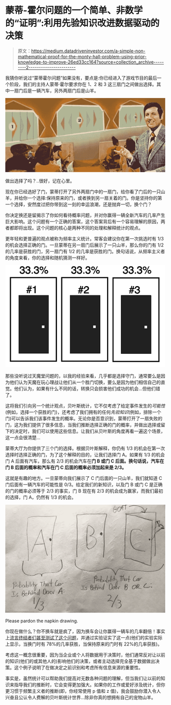 # 蒙蒂-霍尔问题的一个简单、非数学的“证明”:利用先验知识改进数据驱动的决策

> 原文：<https://medium.datadriveninvestor.com/a-simple-non-mathematical-proof-for-the-monty-hall-problem-using-prior-knowledge-to-improve-26ed33cc164?source=collection_archive---------2----------------------->

我猜你听说过“蒙蒂霍尔问题”如果没有，要点是:你已经进入了游戏节目的最后一个阶段，我们的主持人蒙蒂·霍尔要求你在 1、2 和 3 这三扇门之间做出选择。其中一扇门后是一辆汽车，另外两扇门后是山羊。

![](img/2d73220a2d1824219be6188d4f4a1841.png)

做出选择了吗？..很好，记在心里。

现在你已经选好了门，蒙蒂打开了另外两扇门中的一扇门，给你看了门后的一只山羊，并给你一个选择:保持原来的门，或者换到另一扇关着的门。你是坚持你的第一个选择，安然度过把你带到这一刻的幸运浪潮，还是抛弃一切，换个门？

你决定换还是留揭示了你如何看待概率问题，并对你赢得一辆全新汽车的几率产生巨大影响。这个问题有一个正确的答案，这个答案背后有一个容易理解的原因，两者都即将出现。这个问题的核心是两种不同的处理和解释统计的观点。

更年轻和更普遍的观点被称为频率主义统计。常客会建议你在第一次挑选时有 1/3 的机会选择正确的门。一旦蒙蒂在另一扇门后展示了一只山羊，那么你的门有 1/2 的几率是获胜的门，另一扇门有 1/2 的几率是获胜的门。换句话说，从频率主义者的角度来看，你的选择和随机猜测一样好。

![](img/73e3ad5a0114d50ebc7037487845ba06.png)

那些没听说过天魔堂问题的，以我的经验来看，几乎都是选择守门，通常要么是因为他们认为天魔在玩心理战让他们从一个胜门切换，要么是因为他们相信自己的直觉。他们认为，如果有什么不同的话，转换只会损害他们成功的机会…但他们错了。

这将我们引向另一个统计观点，贝叶斯统计，它不仅考虑了给定事件发生的*可能性*(例如，选择一个获胜的门)，还考虑了我们拥有的任何*先验知识*(例如，排除一个门)可以告诉我们该事件发生的概率。无论你是否意识到，蒙蒂打开了一扇失败的门，这为我们提供了很多信息，当我们推断选择正确的门的概率，并做出选择或留下的决定时，我们可以使用这些信息。让我们从贝叶斯的角度再看一遍这个场景，这一点会很清楚…

蒙蒂大厅为你提供了三个门的选择。根据贝叶斯解释，你仍有 1/3 的机会在第一次选择时选择正确的门，为了这个解释的目的，让我们选择门 A。如果有 1/3 的机会门 A 后面有汽车，那么有 2/3 的机会汽车在**门 B **或**门 C 后面。换句话说，汽车在门 B 后面的概率和汽车在门 C 后面的概率必须加起来是 2/3。**

这就是有趣的地方。一旦蒙蒂向我们展示了 C 门后面的一只山羊，我们就知道 C 门后面有一辆汽车的可能性是 0/3。给定我们的新知识，以及门 B 或门 C 是正确的门的概率必须等于 2/3 的事实，门 B 现在有 2/3 的机会成为赢家，而我们最初的选择，门 A，仍然有 1/3 的机会。

![](img/60a23eccdfeda2f4dcc80734197868fe.png)

Please pardon the napkin drawing.

你现在做什么？你不换车就是疯了，因为换车会让你赢得一辆车的几率翻倍！事实上[流言终结者们甚至测试了这个问题](https://mythresults.com/wheel-of-mythfortune)，并通过实验证实了这一点(他们的实验实际上显示，当换门时有 78%的几率获胜，当保持原来的门时有 22%的几率获胜)。

考虑这一概念很重要，因为当企业或个人将数据用于决策时，他们通常反对让以前的知识(他们的或其他人的)影响他们的决策，或者主动选择完全基于数据做出决策。这个例子说明了在做决定之前识别和考虑所有信息来源的重要性。

事实是，虽然统计可以帮助我们提高对无数各种问题的理解，但当我们让以前的知识来指导我们的推断时，它会变得更加强大。如果你的工作或爱好涉及统计，但你更习惯于频繁主义者的推断(即，你经常使用 p 值和 z 值)，我会鼓励你潜入令人兴奋且公认令人费解的贝叶斯统计世界…除非你真的想拥有自己的宠物山羊。
